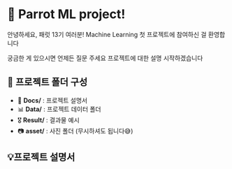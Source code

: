 # 🦜 Parrot ML project!

안녕하세요, 패럿 13기 여러분!
Machine Learning 첫 프로젝트에 참여하신 걸 환영합니다

궁금한 게 있으시면 언제든 질문 주세요
프로젝트에 대한 설명 시작하겠습니다

## 📂 프로젝트 폴더 구성
- 📄 **Docs/** : 프로젝트 설명서
- 📊 **Data/** : 프로젝트 데이터 폴더
- 🎖️ **Result/** : 결과물 예시
- 📷 **asset/** : 사진 폴더 (무시하셔도 됩니다😅)
## 💡프로젝트 설명서

